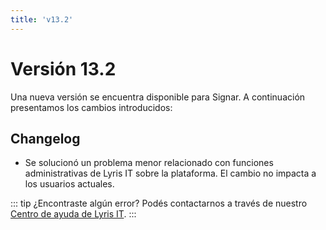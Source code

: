 ```yaml
---
title: 'v13.2'
---
```


# Versión 13.2

Una nueva versión se encuentra disponible para Signar. A continuación presentamos los cambios introducidos:

## Changelog 

- Se solucionó un problema menor relacionado con funciones administrativas de Lyris IT sobre la plataforma. El cambio no impacta a los usuarios actuales.

::: tip ¿Encontraste algún error?
Podés contactarnos a través de nuestro [Centro de ayuda de Lyris IT](https://soporte-lyris.atlassian.net/servicedesk/customer/portals).
:::